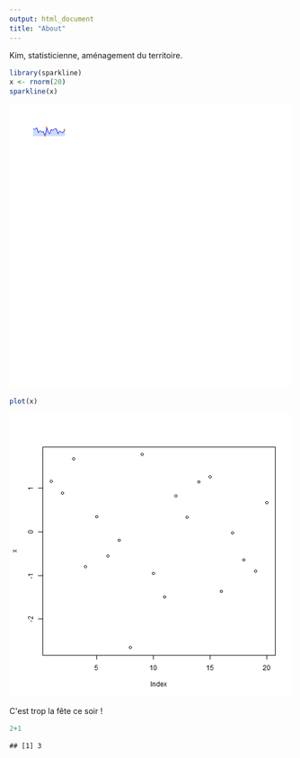 ```yaml
---
output: html_document
title: "About"
---
```



Kim, statisticienne, aménagement du territoire.




```r
library(sparkline)
x <- rnorm(20)
sparkline(x)
```

![plot of chunk unnamed-chunk-1](figure/unnamed-chunk-1-1.png)

```r
plot(x)
```

![plot of chunk unnamed-chunk-1](figure/unnamed-chunk-1-2.png)

C'est trop la fête ce soir !


```r
2+1
```

```
## [1] 3
```
